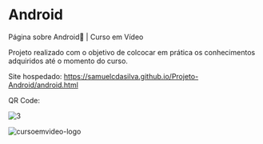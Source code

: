 # Android
Página sobre Android🤖 | Curso em Vídeo

Projeto realizado com o objetivo de colcocar em prática os conhecimentos adquiridos até o momento do curso.

Site hospedado: https://samuelcdasilva.github.io/Projeto-Android/android.html

QR Code:

![3](https://user-images.githubusercontent.com/91702874/165627576-e45acd0f-a504-480e-9f67-3c34d99396b1.png)




![cursoemvideo-logo](https://user-images.githubusercontent.com/91702874/165626581-f6601832-a429-4137-b26b-7611201c299d.png)

